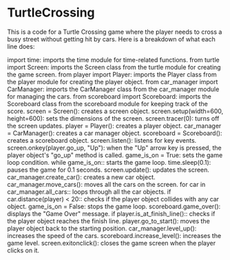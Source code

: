 # TurtleCrossing

This is a code for a Turtle Crossing game where the player needs to cross a busy street without getting hit by cars. Here is a breakdown of what each line does:

import time: imports the time module for time-related functions.
from turtle import Screen: imports the Screen class from the turtle module for creating the game screen.
from player import Player: imports the Player class from the player module for creating the player object.
from car_manager import CarManager: imports the CarManager class from the car_manager module for managing the cars.
from scoreboard import Scoreboard: imports the Scoreboard class from the scoreboard module for keeping track of the score.
screen = Screen(): creates a screen object.
screen.setup(width=600, height=600): sets the dimensions of the screen.
screen.tracer(0): turns off the screen updates.
player = Player(): creates a player object.
car_manager = CarManager(): creates a car manager object.
scoreboard = Scoreboard(): creates a scoreboard object.
screen.listen(): listens for key events.
screen.onkey(player.go_up, "Up"): when the "Up" arrow key is pressed, the player object's "go_up" method is called.
game_is_on = True: sets the game loop condition.
while game_is_on:: starts the game loop.
time.sleep(0.1): pauses the game for 0.1 seconds.
screen.update(): updates the screen.
car_manager.create_car(): creates a new car object.
car_manager.move_cars(): moves all the cars on the screen.
for car in car_manager.all_cars:: loops through all the car objects.
if car.distance(player) < 20:: checks if the player object collides with any car object.
game_is_on = False: stops the game loop.
scoreboard.game_over(): displays the "Game Over" message.
if player.is_at_finish_line():: checks if the player object reaches the finish line.
player.go_to_start(): moves the player object back to the starting position.
car_manager.level_up(): increases the speed of the cars.
scoreboard.increase_level(): increases the game level.
screen.exitonclick(): closes the game screen when the player clicks on it.
